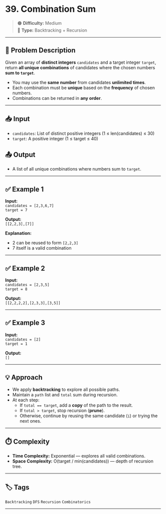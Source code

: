 # 39. Combination Sum

> 🟠 **Difficulty:** Medium  
> 🔁 **Type:** Backtracking + Recursion

---

## 🧩 Problem Description

Given an array of **distinct integers** `candidates` and a target integer `target`, return **all unique combinations** of candidates where the chosen numbers **sum to `target`**.

- You may use the **same number** from candidates **unlimited times**.
- Each combination must be **unique** based on the **frequency** of chosen numbers.
- Combinations can be returned in **any order**.

---

## 📥 Input

- `candidates`: List of distinct positive integers (1 ≤ len(candidates) ≤ 30)
- `target`: A positive integer (1 ≤ target ≤ 40)

## 📤 Output

- A list of all unique combinations where numbers sum to `target`.

---

## ✅ Example 1

**Input:**  
`candidates = [2,3,6,7]`  
`target = 7`

**Output:**  
`[[2,2,3],[7]]`

**Explanation:**  
- 2 can be reused to form `[2,2,3]`  
- 7 itself is a valid combination

---

## ✅ Example 2

**Input:**  
`candidates = [2,3,5]`  
`target = 8`

**Output:**  
`[[2,2,2,2],[2,3,3],[3,5]]`

---

## ✅ Example 3

**Input:**  
`candidates = [2]`  
`target = 1`

**Output:**  
`[]`

---

## 💡 Approach

- We apply **backtracking** to explore all possible paths.
- Maintain a `path` list and `total` sum during recursion.
- At each step:
  - If `total == target`, add a **copy** of the path to the result.
  - If `total > target`, stop recursion (**prune**).
  - Otherwise, continue by reusing the same candidate (`i`) or trying the next ones.

---

## ⏱️ Complexity

- **Time Complexity:** Exponential — explores all valid combinations.
- **Space Complexity:** O(target / min(candidates)) — depth of recursion tree.

---

## 🏷️ Tags

`Backtracking` `DFS` `Recursion` `Combinatorics`

---
